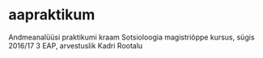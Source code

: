 # aapraktikum
Andmeanalüüsi praktikumi kraam
Sotsioloogia magistriõppe kursus, sügis 2016/17
3 EAP, arvestuslik
Kadri Rootalu
